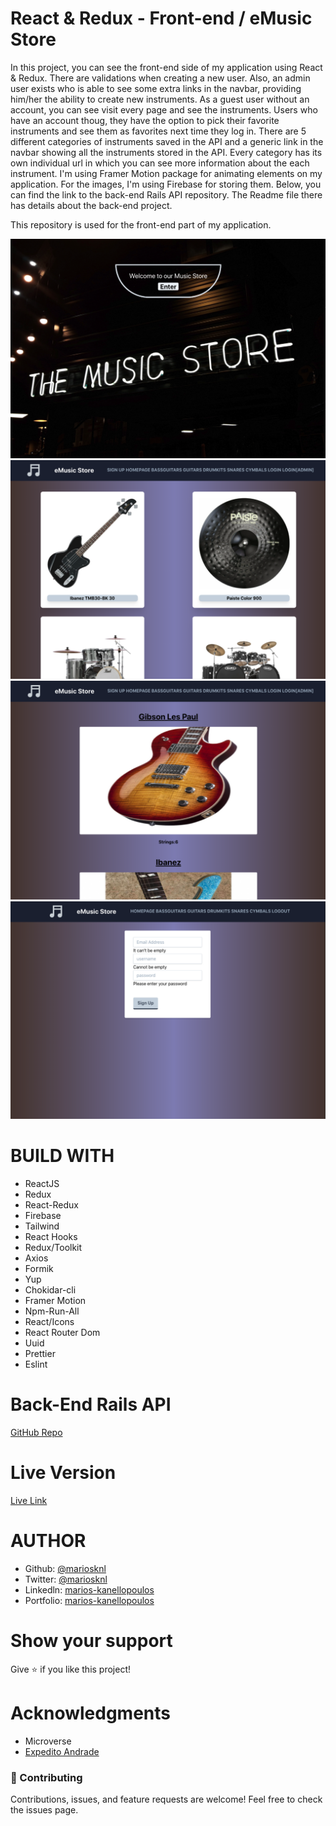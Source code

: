 # React & Redux - Front-end / eMusic Store

In this project, you can see the front-end side of my application using React & Redux. There are validations when creating a new user. Also, an admin user exists who is able to see some extra links in the navbar, providing him/her the ability to create new instruments. As a guest user without an account, you can see visit every page and see the instruments. Users who have an account thoug, they have the option to pick their favorite instruments and see them as favorites next time they log in. There are 5 different categories of instruments saved in the API and a generic link in the navbar showing all the instruments stored in the API. Every category has its own individual url in which you can see more information about the each instrument. I'm using Framer Motion package for animating elements on my application. For the images, I'm using Firebase for storing them. Below, you can find the link to the back-end Rails API repository. The Readme file there has details about the back-end project.

This repository is used for the front-end part of my application.

![Landing Page](src/assets/mainpage.png)
![Homepage](src/assets/homepage.png)
![Instrument Page](src/assets/instrument_info.png)
![Sign Up](src/assets/sign_up.png)

# BUILD WITH

- ReactJS
- Redux
- React-Redux
- Firebase
- Tailwind
- React Hooks
- Redux/Toolkit
- Axios
- Formik
- Yup
- Chokidar-cli
- Framer Motion
- Npm-Run-All
- React/Icons
- React Router Dom
- Uuid
- Prettier
- Eslint

# Back-End Rails API

[GitHub Repo](https://github.com/mariosknl/music_store_api)

# Live Version

[Live Link](https://emusicstore.netlify.app/)

# AUTHOR

- Github: [@mariosknl](https://github.com/mariosknl)
- Twitter: [@mariosknl](https://twitter.com/MariosKnl)
- Linkedln: [marios-kanellopoulos](https://www.linkedin.com/in/marios-kanellopoulos)
- Portfolio: [marios-kanellopoulos](https://marioskanellopoulos.com/)

# Show your support

Give ⭐️ if you like this project!

# Acknowledgments

- Microverse
- [Expedito Andrade](https://github.com/expjazz)

### 🤝 Contributing

Contributions, issues, and feature requests are welcome!
Feel free to check the issues page.
